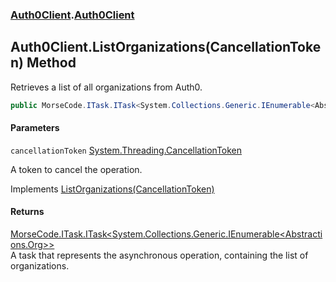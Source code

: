 ### [Auth0Client](../index.md 'Auth0Client').[Auth0Client](index.md 'Auth0Client\.Auth0Client')

## Auth0Client\.ListOrganizations\(CancellationToken\) Method

Retrieves a list of all organizations from Auth0\.

```csharp
public MorseCode.ITask.ITask<System.Collections.Generic.IEnumerable<Abstractions.Org>> ListOrganizations(System.Threading.CancellationToken cancellationToken=default(System.Threading.CancellationToken));
```
#### Parameters

<a name='global__Auth0Client.Auth0Client.ListOrganizations(System.Threading.CancellationToken).cancellationToken'></a>

`cancellationToken` [System\.Threading\.CancellationToken](https://learn.microsoft.com/en-us/dotnet/api/system.threading.cancellationtoken 'System\.Threading\.CancellationToken')

A token to cancel the operation\.

Implements [ListOrganizations\(CancellationToken\)](https://learn.microsoft.com/en-us/dotnet/api/abstractions.iorganizationservice.listorganizations#abstractions-iorganizationservice-listorganizations(system-threading-cancellationtoken) 'Abstractions\.IOrganizationService\.ListOrganizations\(System\.Threading\.CancellationToken\)')

#### Returns
[MorseCode\.ITask\.ITask&lt;](https://learn.microsoft.com/en-us/dotnet/api/morsecode.itask.itask-1 'MorseCode\.ITask\.ITask\`1')[System\.Collections\.Generic\.IEnumerable&lt;](https://learn.microsoft.com/en-us/dotnet/api/system.collections.generic.ienumerable-1 'System\.Collections\.Generic\.IEnumerable\`1')[Abstractions\.Org](https://learn.microsoft.com/en-us/dotnet/api/abstractions.org 'Abstractions\.Org')[&gt;](https://learn.microsoft.com/en-us/dotnet/api/system.collections.generic.ienumerable-1 'System\.Collections\.Generic\.IEnumerable\`1')[&gt;](https://learn.microsoft.com/en-us/dotnet/api/morsecode.itask.itask-1 'MorseCode\.ITask\.ITask\`1')  
A task that represents the asynchronous operation, containing the list of organizations\.